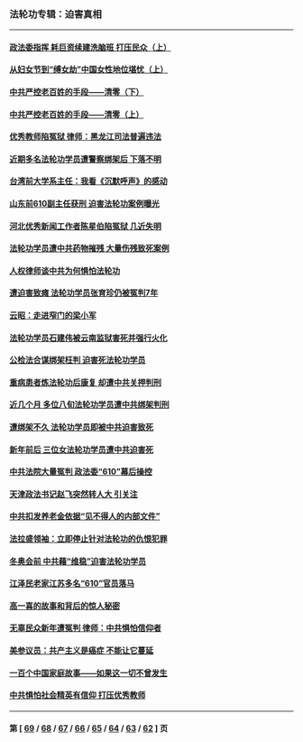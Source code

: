 ### 法轮功专辑：迫害真相
---
#### [政法委指挥 耗巨资续建洗脑班 打压民众（上）](../../pages/nf4379/n13636730.md?03140430) 
#### [从妇女节到“缚女劫”中国女性地位堪忧（上）](../../pages/nf4379/n13639944.md?03140430) 
#### [中共严控老百姓的手段——清零（下）](../../pages/nf4379/n13628364.md?03140430) 
#### [中共严控老百姓的手段——清零（上）](../../pages/nf4379/n13623997.md?03140430) 
#### [优秀教师陷冤狱 律师：黑龙江司法普遍违法](../../pages/nf4379/n13619136.md?03140430) 
#### [近期多名法轮功学员遭警察绑架后 下落不明](../../pages/nf4379/n13616482.md?03140430) 
#### [台湾前大学系主任：我看《沉默呼声》的感动](../../pages/nf4379/n13616864.md?03140430) 
#### [山东前610副主任获刑 迫害法轮功案例曝光](../../pages/nf4379/n13613775.md?03140430) 
#### [河北优秀新闻工作者陈星伯陷冤狱 几近失明](../../pages/nf4379/n13611204.md?03140430) 
#### [法轮功学员遭中共药物摧残 大量伤残致死案例](../../pages/nf4379/n13604789.md?03140430) 
#### [人权律师谈中共为何惧怕法轮功](../../pages/nf4379/n13601990.md?03140430) 
#### [遭迫害致瘫 法轮功学员张育珍仍被冤判7年](../../pages/nf4379/n13565875.md?03140430) 
#### [云昭：走进窄门的梁小军](../../pages/nf4379/n13605425.md?03140430) 
#### [法轮功学员石建伟被云南监狱害死并强行火化](../../pages/nf4379/n13599603.md?03140430) 
#### [公检法合谋绑架枉判 迫害死法轮功学员](../../pages/nf4379/n13596338.md?03140430) 
#### [重病患者炼法轮功后康复 却遭中共关押判刑](../../pages/nf4379/n13593948.md?03140430) 
#### [近几个月 多位八旬法轮功学员遭中共绑架判刑](../../pages/nf4379/n13591671.md?03140430) 
#### [遭绑架不久 法轮功学员即被中共迫害致死](../../pages/nf4379/n13587121.md?03140430) 
#### [新年前后 三位女法轮功学员遭中共迫害死](../../pages/nf4379/n13584573.md?03140430) 
#### [中共法院大量冤判 政法委“610”幕后操控](../../pages/nf4379/n13578342.md?03140430) 
#### [天津政法书记赵飞突然转人大 引关注](../../pages/nf4379/n13578965.md?03140430) 
#### [中共扣发养老金依据“见不得人的内部文件”](../../pages/nf4379/n13576363.md?03140430) 
#### [法拉盛领袖：立即停止针对法轮功的仇恨犯罪](../../pages/nf4379/n13575222.md?03140430) 
#### [冬奥会前 中共藉“维稳”迫害法轮功学员](../../pages/nf4379/n13570533.md?03140430) 
#### [江泽民老家江苏多名“610”官员落马](../../pages/nf4379/n13572920.md?03140430) 
#### [高一喜的故事和背后的惊人秘密](../../pages/nf4379/n13572834.md?03140430) 
#### [无辜民众新年遭冤判 律师：中共惧怕信仰者](../../pages/nf4379/n13568691.md?03140430) 
#### [美参议员：共产主义是癌症 不能让它蔓延](../../pages/nf4379/n13569660.md?03140430) 
#### [一百个中国家庭故事——如果这一切不曾发生](../../pages/nf4379/n13531687.md?03140430) 
#### [中共惧怕社会精英有信仰 打压优秀教师](../../pages/nf4379/n13563192.md?03140430) 

---
#### 第 [ [69](./69.md?03140430) / [68](./68.md?03140430) / [67](./67.md?03140430) / [66](./66.md?03140430) / [65](./65.md?03140430) / [64](./64.md?03140430) / [63](./63.md?03140430) / [62](./62.md?03140430) ] 页
